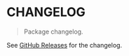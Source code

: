 # CHANGELOG

> Package changelog.

See [GitHub Releases](https://github.com/stdlib-js/assert-is-browser/releases) for the changelog.